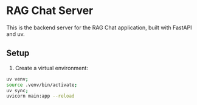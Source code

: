 # RAG Chat Server

This is the backend server for the RAG Chat application, built with FastAPI and uv.

## Setup

1. Create a virtual environment:
```bash
uv venv;
source .venv/bin/activate;
uv sync;
uvicorn main:app --reload